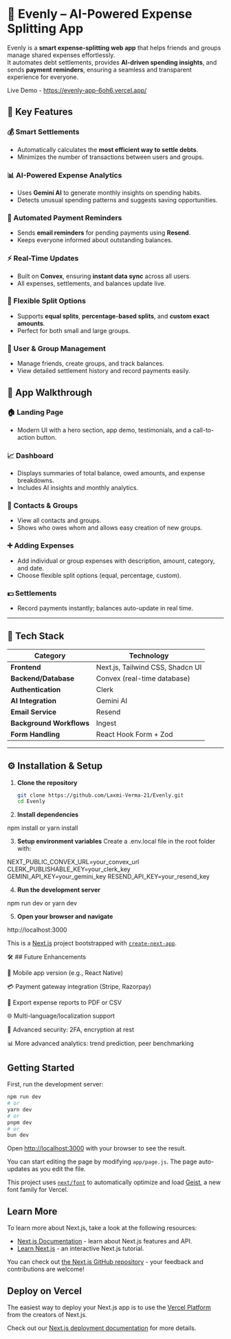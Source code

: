# 💸 Evenly – AI-Powered Expense Splitting App

Evenly is a **smart expense-splitting web app** that helps friends and groups manage shared expenses effortlessly.  
It automates debt settlements, provides **AI-driven spending insights**, and sends **payment reminders**, ensuring a seamless and transparent experience for everyone.

Live Demo - https://evenly-app-6oh6.vercel.app/


## 🚀 Key Features

### 💰 Smart Settlements
- Automatically calculates the **most efficient way to settle debts**.
- Minimizes the number of transactions between users and groups.

### 📊 AI-Powered Expense Analytics
- Uses **Gemini AI** to generate monthly insights on spending habits.
- Detects unusual spending patterns and suggests saving opportunities.

### 🔔 Automated Payment Reminders
- Sends **email reminders** for pending payments using **Resend**.
- Keeps everyone informed about outstanding balances.

### ⚡ Real-Time Updates
- Built on **Convex**, ensuring **instant data sync** across all users.
- All expenses, settlements, and balances update live.

### 🧮 Flexible Split Options
- Supports **equal splits**, **percentage-based splits**, and **custom exact amounts**.
- Perfect for both small and large groups.

### 👥 User & Group Management
- Manage friends, create groups, and track balances.
- View detailed settlement history and record payments easily.


## 🧭 App Walkthrough

### 🏠 Landing Page
- Modern UI with a hero section, app demo, testimonials, and a call-to-action button.

### 📈 Dashboard
- Displays summaries of total balance, owed amounts, and expense breakdowns.
- Includes AI insights and monthly analytics.

### 👥 Contacts & Groups
- View all contacts and groups.
- Shows who owes whom and allows easy creation of new groups.

### ➕ Adding Expenses
- Add individual or group expenses with description, amount, category, and date.
- Choose flexible split options (equal, percentage, custom).

### 💵 Settlements
- Record payments instantly; balances auto-update in real time.

---

## 🧠 Tech Stack

| Category | Technology |
|-----------|-------------|
| **Frontend** | Next.js, Tailwind CSS, Shadcn UI |
| **Backend/Database** | Convex (real-time database) |
| **Authentication** | Clerk |
| **AI Integration** | Gemini AI |
| **Email Service** | Resend |
| **Background Workflows** | Ingest |
| **Form Handling** | React Hook Form + Zod |

---

## ⚙️ Installation & Setup

1. **Clone the repository**  
   ```bash
   git clone https://github.com/Laxmi-Verma-21/Evenly.git
   cd Evenly

2. **Install dependencies**

npm install
or
yarn install


3. **Setup environment variables**
Create a .env.local file in the root folder with:

NEXT_PUBLIC_CONVEX_URL=your_convex_url
CLERK_PUBLISHABLE_KEY=your_clerk_key
GEMINI_API_KEY=your_gemini_key
RESEND_API_KEY=your_resend_key


4. **Run the development server**

npm run dev
or
yarn dev


5. **Open your browser and navigate**

http://localhost:3000

This is a [Next.js](https://nextjs.org) project bootstrapped with [`create-next-app`](https://github.com/vercel/next.js/tree/canary/packages/create-next-app).



🛠️ ## Future Enhancements

📱 Mobile app version (e.g., React Native)

💳 Payment gateway integration (Stripe, Razorpay)

🧾 Export expense reports to PDF or CSV

🌐 Multi-language/localization support

🔐 Advanced security: 2FA, encryption at rest

📊 More advanced analytics: trend prediction, peer benchmarking

## Getting Started

First, run the development server:

```bash
npm run dev
# or
yarn dev
# or
pnpm dev
# or
bun dev
```

Open [http://localhost:3000](http://localhost:3000) with your browser to see the result.

You can start editing the page by modifying `app/page.js`. The page auto-updates as you edit the file.

This project uses [`next/font`](https://nextjs.org/docs/app/building-your-application/optimizing/fonts) to automatically optimize and load [Geist](https://vercel.com/font), a new font family for Vercel.

## Learn More

To learn more about Next.js, take a look at the following resources:

- [Next.js Documentation](https://nextjs.org/docs) - learn about Next.js features and API.
- [Learn Next.js](https://nextjs.org/learn) - an interactive Next.js tutorial.

You can check out [the Next.js GitHub repository](https://github.com/vercel/next.js) - your feedback and contributions are welcome!

## Deploy on Vercel

The easiest way to deploy your Next.js app is to use the [Vercel Platform](https://vercel.com/new?utm_medium=default-template&filter=next.js&utm_source=create-next-app&utm_campaign=create-next-app-readme) from the creators of Next.js.

Check out our [Next.js deployment documentation](https://nextjs.org/docs/app/building-your-application/deploying) for more details.
